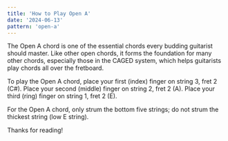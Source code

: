 ```yaml
---
title: 'How to Play Open A'
date: '2024-06-13'
pattern: 'open-a'
---
```


The Open A chord is one of the essential chords every budding guitarist should master. Like other open chords, it forms the foundation for many other chords, especially those in the CAGED system, which helps guitarists play chords all over the fretboard.

To play the Open A chord, place your first (index) finger on string 3, fret 2 (C#). Place your second (middle) finger on string 2, fret 2 (A). Place your third (ring) finger on string 1, fret 2 (E).

For the Open A chord, only strum the bottom five strings; do not strum the thickest string (low E string).

Thanks for reading!